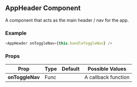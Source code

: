 ## AppHeader Component
A component that acts as the main header / nav for the app.

### Example

```js
<AppHeader onToggleNav={this.handleToggleNav} />
```

### Props

| Prop          | Type     | Default     | Possible Values
| ------------- | -------- | ----------- | ---------------------------------------------
| **onToggleNav**    | Func   |             | A callback function

